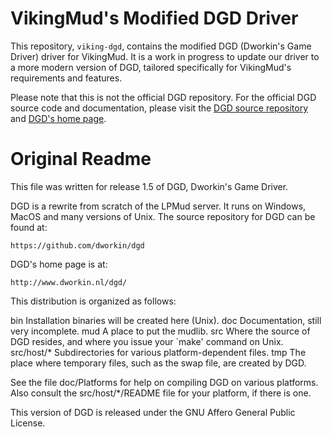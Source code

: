 
# VikingMud's Modified DGD Driver

This repository, `viking-dgd`, contains the modified DGD (Dworkin's Game Driver) driver for VikingMud. It is a work in progress to update our driver to a more modern version of DGD, tailored specifically for VikingMud's requirements and features.

Please note that this is not the official DGD repository. For the official DGD source code and documentation, please visit the [DGD source repository](https://github.com/dworkin/dgd) and [DGD's home page](https://www.dworkin.nl/dgd).

# Original Readme

This file was written for release 1.5 of DGD, Dworkin's Game Driver.

DGD is a rewrite from scratch of the LPMud server.  It runs on Windows, MacOS
and many versions of Unix.  The source repository for DGD can be found at:

    https://github.com/dworkin/dgd

DGD's home page is at:

    http://www.dworkin.nl/dgd/


This distribution is organized as follows:

bin		Installation binaries will be created here (Unix).
doc		Documentation, still very incomplete.
mud		A place to put the mudlib.
src		Where the source of DGD resides, and where you issue your
		`make' command on Unix.
src/host/*	Subdirectories for various platform-dependent files.
tmp		The place where temporary files, such as the swap file, are
		created by DGD.

See the file doc/Platforms for help on compiling DGD on various platforms.
Also consult the src/host/*/README file for your platform, if there is one.


This version of DGD is released under the GNU Affero General Public License.
